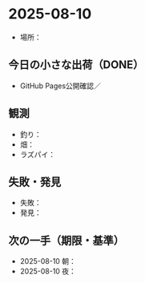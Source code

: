 # 2025-08-10
- 場所：

## 今日の小さな出荷（DONE）
- GitHub Pages公開確認／

## 観測
- 釣り：
- 畑：
- ラズパイ：

## 失敗・発見
- 失敗：
- 発見：

## 次の一手（期限・基準）
- 2025-08-10 朝：
- 2025-08-10 夜：
